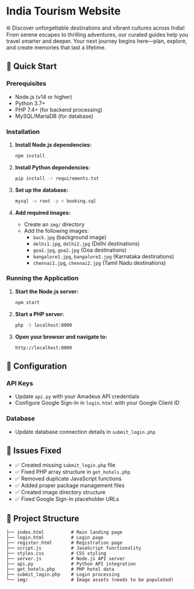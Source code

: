 # India Tourism Website
🌐 Discover unforgettable destinations and vibrant cultures across India! From serene escapes to thrilling adventures, our curated guides help you travel smarter and deeper. Your next journey begins here—plan, explore, and create memories that last a lifetime.

## 🚀 Quick Start

### Prerequisites
- Node.js (v14 or higher)
- Python 3.7+
- PHP 7.4+ (for backend processing)
- MySQL/MariaDB (for database)

### Installation

1. **Install Node.js dependencies:**
   ```bash
   npm install
   ```

2. **Install Python dependencies:**
   ```bash
   pip install -r requirements.txt
   ```

3. **Set up the database:**
   ```bash
   mysql -u root -p < booking.sql
   ```

4. **Add required images:**
   - Create an `img/` directory
   - Add the following images:
     - `back.jpg` (background image)
     - `delhi1.jpg`, `delhi2.jpg` (Delhi destinations)
     - `goa1.jpg`, `goa2.jpg` (Goa destinations)
     - `bangalore1.jpg`, `bangalore2.jpg` (Karnataka destinations)
     - `chennai1.jpg`, `chennai2.jpg` (Tamil Nadu destinations)

### Running the Application

1. **Start the Node.js server:**
   ```bash
   npm start
   ```

2. **Start a PHP server:**
   ```bash
   php -S localhost:8000
   ```

3. **Open your browser and navigate to:**
   ```
   http://localhost:8000
   ```

## 🔧 Configuration

### API Keys
- Update `api.py` with your Amadeus API credentials
- Configure Google Sign-In in `login.html` with your Google Client ID

### Database
- Update database connection details in `submit_login.php`

## 🐛 Issues Fixed
- ✅ Created missing `submit_login.php` file
- ✅ Fixed PHP array structure in `get_hotels.php`
- ✅ Removed duplicate JavaScript functions
- ✅ Added proper package management files
- ✅ Created image directory structure
- ✅ Fixed Google Sign-In placeholder URLs

## 📁 Project Structure
```
├── index.html          # Main landing page
├── login.html          # Login page
├── register.html       # Registration page
├── script.js           # JavaScript functionality
├── styles.css          # CSS styling
├── server.js           # Node.js API server
├── api.py              # Python API integration
├── get_hotels.php      # PHP hotel data
├── submit_login.php    # Login processing
└── img/                # Image assets (needs to be populated)
```
